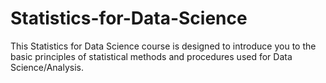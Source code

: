 # Statistics-for-Data-Science
This Statistics for Data Science course is designed to introduce you to the basic principles of statistical methods and procedures used for Data Science/Analysis.
